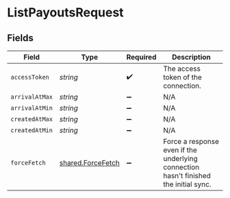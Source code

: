 # ListPayoutsRequest


## Fields

| Field                                                                                | Type                                                                                 | Required                                                                             | Description                                                                          |
| ------------------------------------------------------------------------------------ | ------------------------------------------------------------------------------------ | ------------------------------------------------------------------------------------ | ------------------------------------------------------------------------------------ |
| `accessToken`                                                                        | *string*                                                                             | :heavy_check_mark:                                                                   | The access token of the connection.                                                  |
| `arrivalAtMax`                                                                       | *string*                                                                             | :heavy_minus_sign:                                                                   | N/A                                                                                  |
| `arrivalAtMin`                                                                       | *string*                                                                             | :heavy_minus_sign:                                                                   | N/A                                                                                  |
| `createdAtMax`                                                                       | *string*                                                                             | :heavy_minus_sign:                                                                   | N/A                                                                                  |
| `createdAtMin`                                                                       | *string*                                                                             | :heavy_minus_sign:                                                                   | N/A                                                                                  |
| `forceFetch`                                                                         | [shared.ForceFetch](../../models/shared/forcefetch.md)                               | :heavy_minus_sign:                                                                   | Force a response even if the underlying connection hasn't finished the initial sync. |